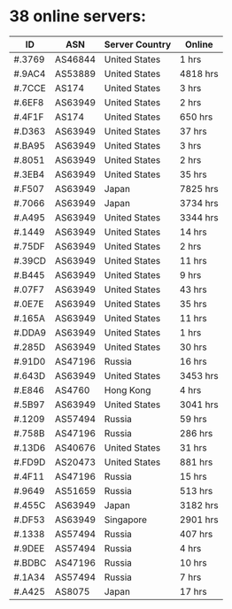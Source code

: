 # 38 online servers:

| ID | ASN | Server Country | Online |
| ------ | ------ | ------ | ------ |
| #.3769 | AS46844 | United States | 1 hrs |
| #.9AC4 | AS53889 | United States | 4818 hrs |
| #.7CCE | AS174 | United States | 3 hrs |
| #.6EF8 | AS63949 | United States | 2 hrs |
| #.4F1F | AS174 | United States | 650 hrs |
| #.D363 | AS63949 | United States | 37 hrs |
| #.BA95 | AS63949 | United States | 3 hrs |
| #.8051 | AS63949 | United States | 2 hrs |
| #.3EB4 | AS63949 | United States | 35 hrs |
| #.F507 | AS63949 | Japan | 7825 hrs |
| #.7066 | AS63949 | Japan | 3734 hrs |
| #.A495 | AS63949 | United States | 3344 hrs |
| #.1449 | AS63949 | United States | 14 hrs |
| #.75DF | AS63949 | United States | 2 hrs |
| #.39CD | AS63949 | United States | 11 hrs |
| #.B445 | AS63949 | United States | 9 hrs |
| #.07F7 | AS63949 | United States | 43 hrs |
| #.0E7E | AS63949 | United States | 35 hrs |
| #.165A | AS63949 | United States | 11 hrs |
| #.DDA9 | AS63949 | United States | 1 hrs |
| #.285D | AS63949 | United States | 30 hrs |
| #.91D0 | AS47196 | Russia | 16 hrs |
| #.643D | AS63949 | United States | 3453 hrs |
| #.E846 | AS4760 | Hong Kong | 4 hrs |
| #.5B97 | AS63949 | United States | 3041 hrs |
| #.1209 | AS57494 | Russia | 59 hrs |
| #.758B | AS47196 | Russia | 286 hrs |
| #.13D6 | AS40676 | United States | 31 hrs |
| #.FD9D | AS20473 | United States | 881 hrs |
| #.4F11 | AS47196 | Russia | 15 hrs |
| #.9649 | AS51659 | Russia | 513 hrs |
| #.455C | AS63949 | Japan | 3182 hrs |
| #.DF53 | AS63949 | Singapore | 2901 hrs |
| #.1338 | AS57494 | Russia | 407 hrs |
| #.9DEE | AS57494 | Russia | 4 hrs |
| #.BDBC | AS47196 | Russia | 10 hrs |
| #.1A34 | AS57494 | Russia | 7 hrs |
| #.A425 | AS8075 | Japan | 17 hrs |

